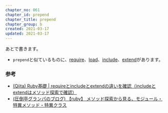 ```yaml
---
chapter_no: 061
chapter_id: prepend
chapter_title: prepend
chapter_group: b
created: 2021-03-17
updated: 2021-03-17
---
```

あとで書きます。

- `prepend`と似ているものに、[require](#require)、[load](#load)、[include](#include)、[extend](#extend)があります。

### 参考
- [(Qiita) Ruby基礎 \| requireとincludeとextendの違いを確認（includeとextendはメソッド探索で確認）](https://qiita.com/suzukiry/items/db936ff7312ba7d97315)
- [(圧倒亭グランパのブログ) 【ruby】 メソッド探索から見る、モジュール・特異メソッド・特異クラス](https://at-grandpa.hatenablog.jp/entry/2016/02/14/090544)